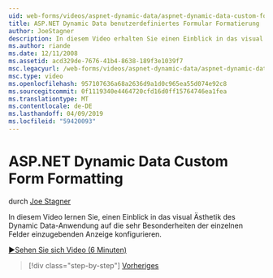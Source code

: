 ```yaml
---
uid: web-forms/videos/aspnet-dynamic-data/aspnet-dynamic-data-custom-form-formatting
title: ASP.NET Dynamic Data benutzerdefiniertes Formular Formatierung | Microsoft-Dokumentation
author: JoeStagner
description: In diesem Video erhalten Sie einen Einblick in das visual Ästhetik des Dynamic Data-Anwendung auf die sehr Besonderheiten der einzelnen Fel konfigurieren...
ms.author: riande
ms.date: 12/11/2008
ms.assetid: acd329de-7676-41b4-8638-189f3e1039f7
msc.legacyurl: /web-forms/videos/aspnet-dynamic-data/aspnet-dynamic-data-custom-form-formatting
msc.type: video
ms.openlocfilehash: 957107636a68a2636d9a1d0c965ea55d074e92c8
ms.sourcegitcommit: 0f1119340e4464720cfd16d0ff15764746ea1fea
ms.translationtype: MT
ms.contentlocale: de-DE
ms.lasthandoff: 04/09/2019
ms.locfileid: "59420093"
---
```

# <a name="aspnet-dynamic-data-custom-form-formatting"></a>ASP.NET Dynamic Data Custom Form Formatting

durch [Joe Stagner](https://github.com/JoeStagner)

In diesem Video lernen Sie, einen Einblick in das visual Ästhetik des Dynamic Data-Anwendung auf die sehr Besonderheiten der einzelnen Felder einzugebenden Anzeige konfigurieren.

[&#9654;Sehen Sie sich Video (6 Minuten)](https://channel9.msdn.com/Blogs/ASP-NET-Site-Videos/aspnet-dynamic-data-custom-form-formatting)

> [!div class="step-by-step"]
> [Vorheriges](how-to-create-table-specific-custom-forms-in-an-aspnet-dynamic-data-application.md)
